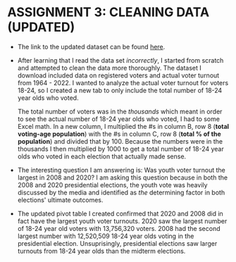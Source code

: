 # ASSIGNMENT 3: CLEANING DATA (UPDATED)

* The link to the updated dataset can be found [here](https://github.com/meaghandowney/datajournalism-fall23/commit/bcf43048abb4a251d840dbe56f1b4a36864d1715).

* After learning that I read the data set *incorrectly*, I started from scratch and attempted to clean the data more thoroughly. The dataset I download included data on registered voters and actual voter turnout from 1964 - 2022. I wanted to analyze the actual voter turnout for voters 18-24, so I created a new tab to only include the total number of 18-24 year olds who voted.

  The total number of voters was in the *thousands* which meant in order to see the actual number of 18-24 year olds who voted, I had to some Excel math. In a new column, I multiplied   the #s in column B, row 8 (**total voting-age population**) with the #s in column C, row 8 (**total % of the population**) and divided that by 100. Because the numbers were in the thousands I then multiplied by 1000 to get a total number of 18-24 year olds who voted in each election that actually made sense. 

* The interesting question I am answering is: Was youth voter turnout the largest in 2008 and 2020? I am asking this question because in both the 2008 and 2020 presidential elections, the youth vote was heavily discussed by the media and identified as *the* determining factor in both elections' ultimate outcomes.

* The updated pivot table I created confirmed that 2020 and 2008 did in fact have the largest youth voter turnouts. 2020 saw the largest number of 18-24 year old voters with 13,756,320 voters. 2008 had the second largest number with 12,520,509 18-24 year olds voting in the presidential election. Unsuprisingly, presidential elections saw larger turnouts from 18-24 year olds than the midterm elections. 
